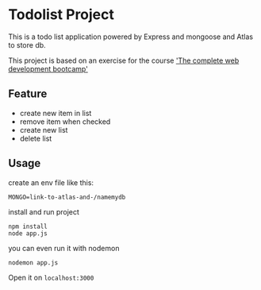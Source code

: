 # Todolist Project

This is a todo list application powered by Express and mongoose and Atlas to store db.

This project is based on an exercise for the course ['The complete web development bootcamp'](https://www.udemy.com/course/the-complete-web-development-bootcamp/)

## Feature

- create new item in list
- remove item when checked
- create new list
- delete list

## Usage

create an env file like this:

`MONGO=link-to-atlas-and-/namemydb`

install and run project

```
npm install
node app.js
```

you can even run it with nodemon

```
nodemon app.js
```

Open it on `localhost:3000`
